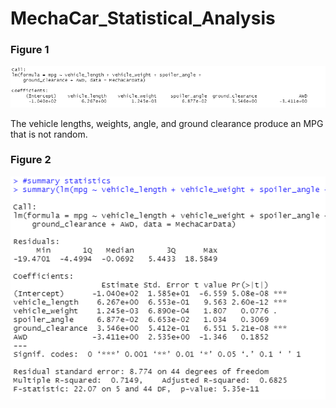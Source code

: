 # MechaCar_Statistical_Analysis



### Figure 1
![lm](lm.png)

The vehicle lengths, weights, angle, and ground clearance produce an MPG that is not random.


### Figure 2
![summarystats](summarystats.png)
